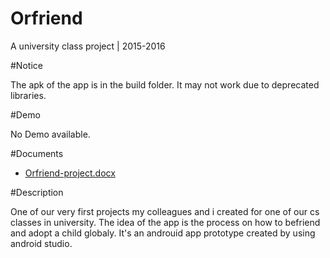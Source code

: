 # Orfriend

A university class project | 2015-2016

#Notice

The apk of the app is in the build folder. It may not work due to deprecated libraries.

#Demo

No Demo available.

#Documents

- [Orfriend-project.docx](https://github.com/btebe/Orfriend/files/8525442/Orfriend-project.docx)

#Description

One of our very first projects my colleagues and i created for one of our cs classes in university. The idea of the app is the process on how to befriend and adopt a child globaly. It's an androuid app prototype created by using android studio.
